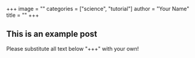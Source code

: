 +++
image = ""
categories = ["science", "tutorial"]
author = "Your Name"
title = ""
+++

## This is an example post

Please substitute all text below "+++" with your own!
